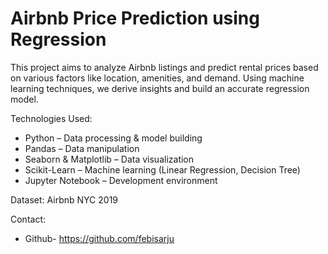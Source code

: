 # Airbnb Price Prediction using Regression
This project aims to analyze Airbnb listings and predict rental prices based on various factors like location, amenities, and demand. Using machine learning techniques, we derive insights and build an accurate regression model.

Technologies Used:
- Python – Data processing & model building
- Pandas – Data manipulation
- Seaborn & Matplotlib – Data visualization
- Scikit-Learn – Machine learning (Linear Regression, Decision Tree)
- Jupyter Notebook – Development environment

Dataset: Airbnb NYC 2019

Contact:
- Github- https://github.com/febisarju
